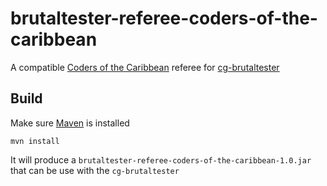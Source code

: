 # brutaltester-referee-coders-of-the-caribbean
A compatible [Coders of the Caribbean](https://www.codingame.com/leaderboards/challenge/coders-of-the-caribbean/global) referee for [cg-brutaltester](https://github.com/dreignier/cg-brutaltester/)

## Build
Make sure [Maven](https://maven.apache.org/install.html) is installed
```
mvn install
```
It will produce a `brutaltester-referee-coders-of-the-caribbean-1.0.jar` that can be use with the `cg-brutaltester`
